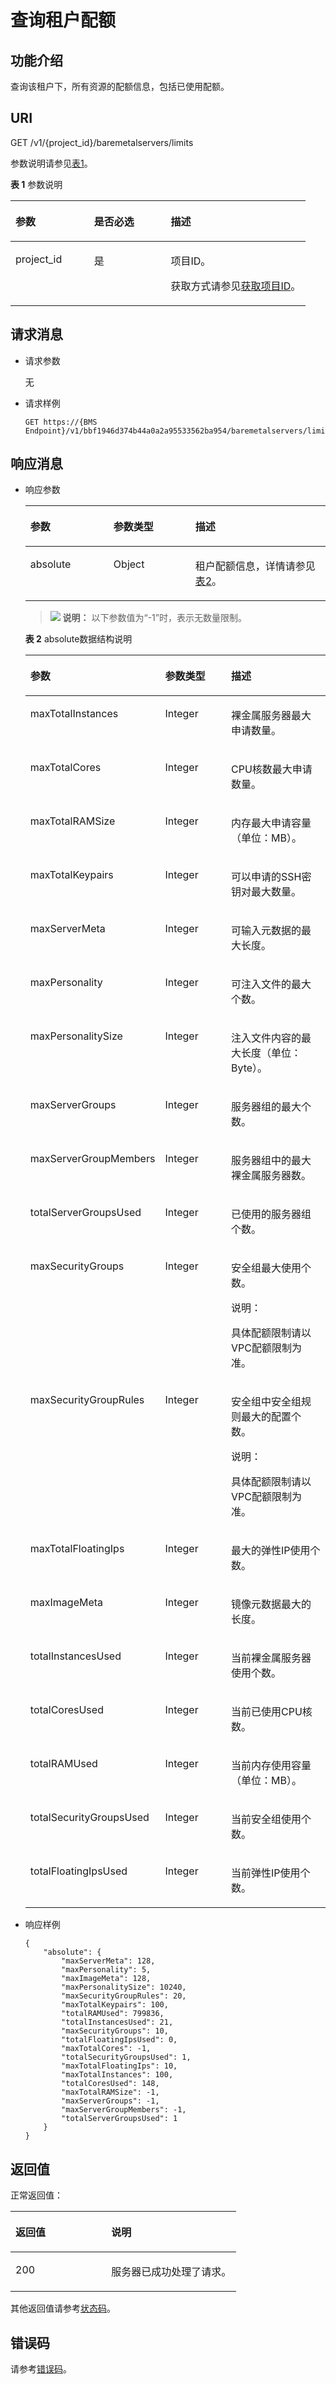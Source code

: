 # 查询租户配额<a name="ZH-CN_TOPIC_0131920833"></a>

## 功能介绍<a name="section7764884"></a>

查询该租户下，所有资源的配额信息，包括已使用配额。

## URI<a name="section2775100"></a>

GET /v1/\{project\_id\}/baremetalservers/limits

参数说明请参见[表1](#table23262209)。

**表 1**  参数说明

<a name="table23262209"></a>
<table><thead align="left"><tr id="row32406826"><th class="cellrowborder" valign="top" width="26.602660266026607%" id="mcps1.2.4.1.1"><p id="p7707213"><a name="p7707213"></a><a name="p7707213"></a>参数</p>
</th>
<th class="cellrowborder" valign="top" width="26.002600260026004%" id="mcps1.2.4.1.2"><p id="p20304554"><a name="p20304554"></a><a name="p20304554"></a>是否必选</p>
</th>
<th class="cellrowborder" valign="top" width="47.394739473947396%" id="mcps1.2.4.1.3"><p id="p34056167"><a name="p34056167"></a><a name="p34056167"></a>描述</p>
</th>
</tr>
</thead>
<tbody><tr id="row7086124"><td class="cellrowborder" valign="top" width="26.602660266026607%" headers="mcps1.2.4.1.1 "><p id="p37105186"><a name="p37105186"></a><a name="p37105186"></a>project_id</p>
</td>
<td class="cellrowborder" valign="top" width="26.002600260026004%" headers="mcps1.2.4.1.2 "><p id="p52730096"><a name="p52730096"></a><a name="p52730096"></a>是</p>
</td>
<td class="cellrowborder" valign="top" width="47.394739473947396%" headers="mcps1.2.4.1.3 "><p id="p37593705"><a name="p37593705"></a><a name="p37593705"></a>项目ID。</p>
<p id="p652825144113"><a name="p652825144113"></a><a name="p652825144113"></a>获取方式请参见<a href="获取项目ID.md">获取项目ID</a>。</p>
</td>
</tr>
</tbody>
</table>

## 请求消息<a name="section24975902"></a>

-   请求参数

    无

-   请求样例

    ```
    GET https://{BMS Endpoint}/v1/bbf1946d374b44a0a2a95533562ba954/baremetalservers/limits
    ```


## 响应消息<a name="section23456533"></a>

-   响应参数

    <a name="table6147620"></a>
    <table><thead align="left"><tr id="row63161481"><th class="cellrowborder" valign="top" width="27.71%" id="mcps1.1.4.1.1"><p id="p15806308"><a name="p15806308"></a><a name="p15806308"></a>参数</p>
    </th>
    <th class="cellrowborder" valign="top" width="27.24%" id="mcps1.1.4.1.2"><p id="p21995508"><a name="p21995508"></a><a name="p21995508"></a>参数类型</p>
    </th>
    <th class="cellrowborder" valign="top" width="45.050000000000004%" id="mcps1.1.4.1.3"><p id="p36805753"><a name="p36805753"></a><a name="p36805753"></a>描述</p>
    </th>
    </tr>
    </thead>
    <tbody><tr id="row28476039"><td class="cellrowborder" valign="top" width="27.71%" headers="mcps1.1.4.1.1 "><p id="p24857797"><a name="p24857797"></a><a name="p24857797"></a>absolute</p>
    </td>
    <td class="cellrowborder" valign="top" width="27.24%" headers="mcps1.1.4.1.2 "><p id="p17467122"><a name="p17467122"></a><a name="p17467122"></a>Object</p>
    </td>
    <td class="cellrowborder" valign="top" width="45.050000000000004%" headers="mcps1.1.4.1.3 "><p id="p49956928"><a name="p49956928"></a><a name="p49956928"></a>租户配额信息，详情请参见<a href="#table7714075">表2</a>。</p>
    </td>
    </tr>
    </tbody>
    </table>

    >![](public_sys-resources/icon-note.gif) **说明：** 
    >以下参数值为“-1”时，表示无数量限制。

    **表 2**  absolute数据结构说明

    <a name="table7714075"></a>
    <table><thead align="left"><tr id="row63715136"><th class="cellrowborder" valign="top" width="27.82%" id="mcps1.2.4.1.1"><p id="p60652411"><a name="p60652411"></a><a name="p60652411"></a>参数</p>
    </th>
    <th class="cellrowborder" valign="top" width="27.11%" id="mcps1.2.4.1.2"><p id="p52018130"><a name="p52018130"></a><a name="p52018130"></a>参数类型</p>
    </th>
    <th class="cellrowborder" valign="top" width="45.07%" id="mcps1.2.4.1.3"><p id="p52719039"><a name="p52719039"></a><a name="p52719039"></a>描述</p>
    </th>
    </tr>
    </thead>
    <tbody><tr id="row42383756"><td class="cellrowborder" valign="top" width="27.82%" headers="mcps1.2.4.1.1 "><p id="p10532193"><a name="p10532193"></a><a name="p10532193"></a>maxTotalInstances</p>
    </td>
    <td class="cellrowborder" valign="top" width="27.11%" headers="mcps1.2.4.1.2 "><p id="p46701637"><a name="p46701637"></a><a name="p46701637"></a>Integer</p>
    </td>
    <td class="cellrowborder" valign="top" width="45.07%" headers="mcps1.2.4.1.3 "><p id="p21300044"><a name="p21300044"></a><a name="p21300044"></a>裸金属服务器最大申请数量。</p>
    </td>
    </tr>
    <tr id="row57482668"><td class="cellrowborder" valign="top" width="27.82%" headers="mcps1.2.4.1.1 "><p id="p25584516"><a name="p25584516"></a><a name="p25584516"></a>maxTotalCores</p>
    </td>
    <td class="cellrowborder" valign="top" width="27.11%" headers="mcps1.2.4.1.2 "><p id="p20741957"><a name="p20741957"></a><a name="p20741957"></a>Integer</p>
    </td>
    <td class="cellrowborder" valign="top" width="45.07%" headers="mcps1.2.4.1.3 "><p id="p21392630"><a name="p21392630"></a><a name="p21392630"></a>CPU核数最大申请数量。</p>
    </td>
    </tr>
    <tr id="row58315944"><td class="cellrowborder" valign="top" width="27.82%" headers="mcps1.2.4.1.1 "><p id="p25971051"><a name="p25971051"></a><a name="p25971051"></a>maxTotalRAMSize</p>
    </td>
    <td class="cellrowborder" valign="top" width="27.11%" headers="mcps1.2.4.1.2 "><p id="p6661465"><a name="p6661465"></a><a name="p6661465"></a>Integer</p>
    </td>
    <td class="cellrowborder" valign="top" width="45.07%" headers="mcps1.2.4.1.3 "><p id="p24370177"><a name="p24370177"></a><a name="p24370177"></a>内存最大申请容量（单位：MB）。</p>
    </td>
    </tr>
    <tr id="row18005001"><td class="cellrowborder" valign="top" width="27.82%" headers="mcps1.2.4.1.1 "><p id="p49119006"><a name="p49119006"></a><a name="p49119006"></a>maxTotalKeypairs</p>
    </td>
    <td class="cellrowborder" valign="top" width="27.11%" headers="mcps1.2.4.1.2 "><p id="p13038474"><a name="p13038474"></a><a name="p13038474"></a>Integer</p>
    </td>
    <td class="cellrowborder" valign="top" width="45.07%" headers="mcps1.2.4.1.3 "><p id="p42697780"><a name="p42697780"></a><a name="p42697780"></a>可以申请的SSH密钥对最大数量。</p>
    </td>
    </tr>
    <tr id="row48735703"><td class="cellrowborder" valign="top" width="27.82%" headers="mcps1.2.4.1.1 "><p id="p55277862"><a name="p55277862"></a><a name="p55277862"></a>maxServerMeta</p>
    </td>
    <td class="cellrowborder" valign="top" width="27.11%" headers="mcps1.2.4.1.2 "><p id="p21756767"><a name="p21756767"></a><a name="p21756767"></a>Integer</p>
    </td>
    <td class="cellrowborder" valign="top" width="45.07%" headers="mcps1.2.4.1.3 "><p id="p22991320"><a name="p22991320"></a><a name="p22991320"></a>可输入元数据的最大长度。</p>
    </td>
    </tr>
    <tr id="row5595289"><td class="cellrowborder" valign="top" width="27.82%" headers="mcps1.2.4.1.1 "><p id="p50565259"><a name="p50565259"></a><a name="p50565259"></a>maxPersonality</p>
    </td>
    <td class="cellrowborder" valign="top" width="27.11%" headers="mcps1.2.4.1.2 "><p id="p39551712"><a name="p39551712"></a><a name="p39551712"></a>Integer</p>
    </td>
    <td class="cellrowborder" valign="top" width="45.07%" headers="mcps1.2.4.1.3 "><p id="p43495860"><a name="p43495860"></a><a name="p43495860"></a>可注入文件的最大个数。</p>
    </td>
    </tr>
    <tr id="row55918423"><td class="cellrowborder" valign="top" width="27.82%" headers="mcps1.2.4.1.1 "><p id="p33098452"><a name="p33098452"></a><a name="p33098452"></a>maxPersonalitySize</p>
    </td>
    <td class="cellrowborder" valign="top" width="27.11%" headers="mcps1.2.4.1.2 "><p id="p61770902"><a name="p61770902"></a><a name="p61770902"></a>Integer</p>
    </td>
    <td class="cellrowborder" valign="top" width="45.07%" headers="mcps1.2.4.1.3 "><p id="p940305"><a name="p940305"></a><a name="p940305"></a>注入文件内容的最大长度（单位：Byte）。</p>
    </td>
    </tr>
    <tr id="row56010681154433"><td class="cellrowborder" valign="top" width="27.82%" headers="mcps1.2.4.1.1 "><p id="p34334083154433"><a name="p34334083154433"></a><a name="p34334083154433"></a>maxServerGroups</p>
    </td>
    <td class="cellrowborder" valign="top" width="27.11%" headers="mcps1.2.4.1.2 "><p id="p29597354154433"><a name="p29597354154433"></a><a name="p29597354154433"></a>Integer</p>
    </td>
    <td class="cellrowborder" valign="top" width="45.07%" headers="mcps1.2.4.1.3 "><p id="p48575502154433"><a name="p48575502154433"></a><a name="p48575502154433"></a>服务器组的最大个数。</p>
    </td>
    </tr>
    <tr id="row6104724715477"><td class="cellrowborder" valign="top" width="27.82%" headers="mcps1.2.4.1.1 "><p id="p4587998315477"><a name="p4587998315477"></a><a name="p4587998315477"></a>maxServerGroupMembers</p>
    </td>
    <td class="cellrowborder" valign="top" width="27.11%" headers="mcps1.2.4.1.2 "><p id="p2529112315477"><a name="p2529112315477"></a><a name="p2529112315477"></a>Integer</p>
    </td>
    <td class="cellrowborder" valign="top" width="45.07%" headers="mcps1.2.4.1.3 "><p id="p3531507615477"><a name="p3531507615477"></a><a name="p3531507615477"></a>服务器组中的最大裸金属服务器数。</p>
    </td>
    </tr>
    <tr id="row3499539015481"><td class="cellrowborder" valign="top" width="27.82%" headers="mcps1.2.4.1.1 "><p id="p1605434815481"><a name="p1605434815481"></a><a name="p1605434815481"></a>totalServerGroupsUsed</p>
    </td>
    <td class="cellrowborder" valign="top" width="27.11%" headers="mcps1.2.4.1.2 "><p id="p2533385115481"><a name="p2533385115481"></a><a name="p2533385115481"></a>Integer</p>
    </td>
    <td class="cellrowborder" valign="top" width="45.07%" headers="mcps1.2.4.1.3 "><p id="p3877608315481"><a name="p3877608315481"></a><a name="p3877608315481"></a>已使用的服务器组个数。</p>
    </td>
    </tr>
    <tr id="row8462746"><td class="cellrowborder" valign="top" width="27.82%" headers="mcps1.2.4.1.1 "><p id="p14393865"><a name="p14393865"></a><a name="p14393865"></a>maxSecurityGroups</p>
    </td>
    <td class="cellrowborder" valign="top" width="27.11%" headers="mcps1.2.4.1.2 "><p id="p15982473"><a name="p15982473"></a><a name="p15982473"></a>Integer</p>
    </td>
    <td class="cellrowborder" valign="top" width="45.07%" headers="mcps1.2.4.1.3 "><p id="p41389494"><a name="p41389494"></a><a name="p41389494"></a>安全组最大使用个数。</p>
    <div class="note" id="note8411879113615"><a name="note8411879113615"></a><a name="note8411879113615"></a><span class="notetitle"> 说明： </span><div class="notebody"><p id="p8598055113615"><a name="p8598055113615"></a><a name="p8598055113615"></a>具体配额限制请以VPC配额限制为准。</p>
    </div></div>
    </td>
    </tr>
    <tr id="row36961130"><td class="cellrowborder" valign="top" width="27.82%" headers="mcps1.2.4.1.1 "><p id="p41061555"><a name="p41061555"></a><a name="p41061555"></a>maxSecurityGroupRules</p>
    </td>
    <td class="cellrowborder" valign="top" width="27.11%" headers="mcps1.2.4.1.2 "><p id="p29888320"><a name="p29888320"></a><a name="p29888320"></a>Integer</p>
    </td>
    <td class="cellrowborder" valign="top" width="45.07%" headers="mcps1.2.4.1.3 "><p id="p45313516"><a name="p45313516"></a><a name="p45313516"></a>安全组中安全组规则最大的配置个数。</p>
    <div class="note" id="note32309229113621"><a name="note32309229113621"></a><a name="note32309229113621"></a><span class="notetitle"> 说明： </span><div class="notebody"><p id="p22347611113621"><a name="p22347611113621"></a><a name="p22347611113621"></a>具体配额限制请以VPC配额限制为准。</p>
    </div></div>
    </td>
    </tr>
    <tr id="row5168462"><td class="cellrowborder" valign="top" width="27.82%" headers="mcps1.2.4.1.1 "><p id="p15992282"><a name="p15992282"></a><a name="p15992282"></a>maxTotalFloatingIps</p>
    </td>
    <td class="cellrowborder" valign="top" width="27.11%" headers="mcps1.2.4.1.2 "><p id="p34210755"><a name="p34210755"></a><a name="p34210755"></a>Integer</p>
    </td>
    <td class="cellrowborder" valign="top" width="45.07%" headers="mcps1.2.4.1.3 "><p id="p42252410"><a name="p42252410"></a><a name="p42252410"></a>最大的弹性IP使用个数。</p>
    </td>
    </tr>
    <tr id="row44727375"><td class="cellrowborder" valign="top" width="27.82%" headers="mcps1.2.4.1.1 "><p id="p66147589"><a name="p66147589"></a><a name="p66147589"></a>maxImageMeta</p>
    </td>
    <td class="cellrowborder" valign="top" width="27.11%" headers="mcps1.2.4.1.2 "><p id="p1311131"><a name="p1311131"></a><a name="p1311131"></a>Integer</p>
    </td>
    <td class="cellrowborder" valign="top" width="45.07%" headers="mcps1.2.4.1.3 "><p id="p16290985"><a name="p16290985"></a><a name="p16290985"></a>镜像元数据最大的长度。</p>
    </td>
    </tr>
    <tr id="row12401140"><td class="cellrowborder" valign="top" width="27.82%" headers="mcps1.2.4.1.1 "><p id="p64968253"><a name="p64968253"></a><a name="p64968253"></a>totalInstancesUsed</p>
    </td>
    <td class="cellrowborder" valign="top" width="27.11%" headers="mcps1.2.4.1.2 "><p id="p48312784"><a name="p48312784"></a><a name="p48312784"></a>Integer</p>
    </td>
    <td class="cellrowborder" valign="top" width="45.07%" headers="mcps1.2.4.1.3 "><p id="p54975040"><a name="p54975040"></a><a name="p54975040"></a>当前裸金属服务器使用个数。</p>
    </td>
    </tr>
    <tr id="row25013317"><td class="cellrowborder" valign="top" width="27.82%" headers="mcps1.2.4.1.1 "><p id="p12812809"><a name="p12812809"></a><a name="p12812809"></a>totalCoresUsed</p>
    </td>
    <td class="cellrowborder" valign="top" width="27.11%" headers="mcps1.2.4.1.2 "><p id="p44542441"><a name="p44542441"></a><a name="p44542441"></a>Integer</p>
    </td>
    <td class="cellrowborder" valign="top" width="45.07%" headers="mcps1.2.4.1.3 "><p id="p57858440"><a name="p57858440"></a><a name="p57858440"></a>当前已使用CPU核数。</p>
    </td>
    </tr>
    <tr id="row50963915"><td class="cellrowborder" valign="top" width="27.82%" headers="mcps1.2.4.1.1 "><p id="p34436465"><a name="p34436465"></a><a name="p34436465"></a>totalRAMUsed</p>
    </td>
    <td class="cellrowborder" valign="top" width="27.11%" headers="mcps1.2.4.1.2 "><p id="p49214446"><a name="p49214446"></a><a name="p49214446"></a>Integer</p>
    </td>
    <td class="cellrowborder" valign="top" width="45.07%" headers="mcps1.2.4.1.3 "><p id="p41198408"><a name="p41198408"></a><a name="p41198408"></a>当前内存使用容量（单位：MB）。</p>
    </td>
    </tr>
    <tr id="row35241358"><td class="cellrowborder" valign="top" width="27.82%" headers="mcps1.2.4.1.1 "><p id="p35977726"><a name="p35977726"></a><a name="p35977726"></a>totalSecurityGroupsUsed</p>
    </td>
    <td class="cellrowborder" valign="top" width="27.11%" headers="mcps1.2.4.1.2 "><p id="p27989608"><a name="p27989608"></a><a name="p27989608"></a>Integer</p>
    </td>
    <td class="cellrowborder" valign="top" width="45.07%" headers="mcps1.2.4.1.3 "><p id="p3330249"><a name="p3330249"></a><a name="p3330249"></a>当前安全组使用个数。</p>
    </td>
    </tr>
    <tr id="row29972245"><td class="cellrowborder" valign="top" width="27.82%" headers="mcps1.2.4.1.1 "><p id="p11832760"><a name="p11832760"></a><a name="p11832760"></a>totalFloatingIpsUsed</p>
    </td>
    <td class="cellrowborder" valign="top" width="27.11%" headers="mcps1.2.4.1.2 "><p id="p56892511"><a name="p56892511"></a><a name="p56892511"></a>Integer</p>
    </td>
    <td class="cellrowborder" valign="top" width="45.07%" headers="mcps1.2.4.1.3 "><p id="p1362898"><a name="p1362898"></a><a name="p1362898"></a>当前弹性IP使用个数。</p>
    </td>
    </tr>
    </tbody>
    </table>

-   响应样例

    ```
    {
        "absolute": {
            "maxServerMeta": 128,
            "maxPersonality": 5,
            "maxImageMeta": 128,
            "maxPersonalitySize": 10240,
            "maxSecurityGroupRules": 20,
            "maxTotalKeypairs": 100,
            "totalRAMUsed": 799836,
            "totalInstancesUsed": 21,
            "maxSecurityGroups": 10,
            "totalFloatingIpsUsed": 0,
            "maxTotalCores": -1,
            "totalSecurityGroupsUsed": 1,
            "maxTotalFloatingIps": 10,
            "maxTotalInstances": 100,
            "totalCoresUsed": 148,
            "maxTotalRAMSize": -1,
            "maxServerGroups": -1,
            "maxServerGroupMembers": -1,
            "totalServerGroupsUsed": 1
        }
    }
    ```


## 返回值<a name="section868814916514"></a>

正常返回值：

<a name="zh-cn_topic_0106040941_table753804619176"></a>
<table><thead align="left"><tr id="zh-cn_topic_0106040941_row10735134615172"><th class="cellrowborder" valign="top" width="42.42%" id="mcps1.1.3.1.1"><p id="zh-cn_topic_0106040941_p19735204616177"><a name="zh-cn_topic_0106040941_p19735204616177"></a><a name="zh-cn_topic_0106040941_p19735204616177"></a>返回值</p>
</th>
<th class="cellrowborder" valign="top" width="57.58%" id="mcps1.1.3.1.2"><p id="zh-cn_topic_0106040941_p207355465176"><a name="zh-cn_topic_0106040941_p207355465176"></a><a name="zh-cn_topic_0106040941_p207355465176"></a>说明</p>
</th>
</tr>
</thead>
<tbody><tr id="zh-cn_topic_0106040941_row1473514621713"><td class="cellrowborder" valign="top" width="42.42%" headers="mcps1.1.3.1.1 "><p id="zh-cn_topic_0106040941_p13735144611178"><a name="zh-cn_topic_0106040941_p13735144611178"></a><a name="zh-cn_topic_0106040941_p13735144611178"></a>200</p>
</td>
<td class="cellrowborder" valign="top" width="57.58%" headers="mcps1.1.3.1.2 "><p id="zh-cn_topic_0106040941_p207351246161711"><a name="zh-cn_topic_0106040941_p207351246161711"></a><a name="zh-cn_topic_0106040941_p207351246161711"></a>服务器已成功处理了请求。</p>
</td>
</tr>
</tbody>
</table>

其他返回值请参考[状态码](状态码.md)。

## 错误码<a name="section14752650154917"></a>

请参考[错误码](错误码.md)。

